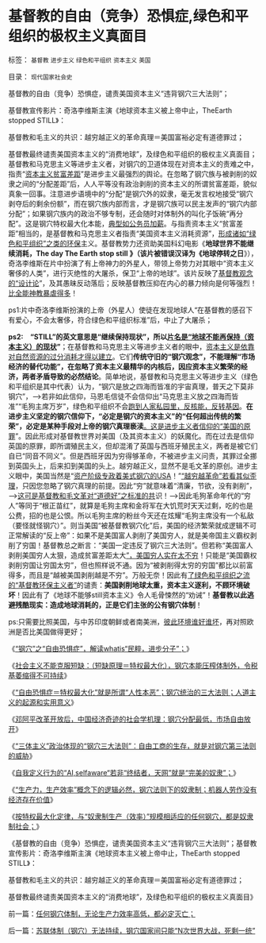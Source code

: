 # 基督教的自由（竞争）恐惧症,绿色和平组织的极权主义真面目

标签： `基督教` `进步主义` `绿色和平组织` `资本主义` `美国` 

目录： `现代国家社会史`

基督教的自由（竞争）恐惧症，谴责美国资本主义“违背钢穴三大法则”；

基督教宣传影片：奇洛李维斯主演《地球资本主义被上帝中止，TheEarth stopped STILL》：

基督教和毛主义的共识：越穷越正义的革命真理＝美国富裕必定有道德罪过；

基督教最终谴责美国资本主义的“消费地球”，及绿色和平组织的极权主义真面目；基督教和马克思主义等进步主义者，对钢穴的卫道体现在对资本主义的责难之中，指责“[资本主义贫富差距](http://blog.sina.com.cn/s/blog_5563a64d0102wmqw.html)”是进步主义最强烈的舆论。在忽略了钢穴族与被剥削的奴隶之间的“分配差距”后，人人平等没有政治剥削的资本主义的所谓贫富差距，貌似真象一回事。注意进步语境中的“分配”是钢穴外的奴隶，毫无发言权地接受“钢穴剥夺后的剩余份额”，而在钢穴族内部而言，才是钢穴族可以民主发声的“钢穴内部分配”；如果钢穴族内的政治不够专制，还会随时对体制外的叫化子饭碗“再分配”。这是钢穴特权最大化本能，[典型如公务员加薪](http://blog.sina.com.cn/s/blog_5563a64d0102vqym.html)。与指责资本主义“贫富差距”相当的，是基督教和马克思主义者指责“美国资本主义消耗资源”，[形成诸如“绿色和平组织”之类的环保](../../../2012/9/12/与人权分离的自由叫法西斯主义.md)主义。基督教势力还资助美国科幻电影《**地球世界不能继续消耗，The day The Earth stop still
》（该片被错误汉译为《地球停转之日**》），奇洛李维斯在片中扮演了有上帝神力的外星人，带领上帝势力对其眼中“资本主义奢侈的人类”，进行灭绝性的大屠杀，保卫“上帝的地球”。该片反映了[基督教观念的“设计论](../../../2013/5/11/基督教“有限进化的设计论”的中国特色.md)”，及其愚昧反动落后；反映基督教压抑在内心的暴力倾向是何等强烈！[比全能神教暴虐得多](http://blog.sina.com.cn/s/blog_5563a64d0102eiye.html)！

ps1:片中奇洛李维斯扮演的上帝（外星人）使徒在发现地球人“在基督教的感召下有爱心，不会太奢侈，符合绿色和平组织标准”后，中止了大屠杀；

**ps2:　“STILL”的英文意思是“继续保持现状”，所以[片名是“地球不能再保持（资本主义）的现状](http://blog.sina.com.cn/s/blog_5563a64d0102w3l8.html)”**；在基督教和马克思主义等进步主义者的眼中，[资本主义是依靠对自然资源的过分消耗才得以建立](../../../2010/1/6/环保明星连“减排”和“减少污染”都搞混了！.md)。它们**传统守旧的“钢穴观念”，不能理解“市场经济的替代功能”，在忽略了资本主义最精华的内核后，因应资本主义繁荣的经济，两者矛盾导致的必然结论**。简单地说，基督教和马克思主义等进步主义（绿色和平组织是其中代表）认为，“钢穴是放之四海而皆准的宇宙真理，普天之下莫非钢穴”，——>若非如此信仰，马恩毛信徒不会信仰出“马克思主义放之四海而皆准”“毛狗主席万岁”，绿色和平组织不会[跑到人家私园里，反核能，反转基因](../../../2012/12/18/转基因黄金大米案被非法公了，资本主义继续被围剿.md)。**在进步主义坚定的钢穴信仰下，“必定是钢穴的资本主义”的“任何超出传统的繁荣”，必定是某种手段对上帝的钢穴真理亵渎**[。这是进步主义者信仰的“美国的原罪](http://blog.sina.com.cn/s/blog_5563a64d0102vo4j.html)”。因此形成对基督教世界对美国（及其资本主义）的妖魔化。而在过去是信仰英国的原罪，即所谓殖民主义，但却混淆了英国与西班牙殖民主义，两者是被它们自已“同音不同义”。但是西班牙因为穷得够革命，不被进步主义问责，其罪过全挪到英国头上，后来扣到美国的头上。越穷越正义，显然不是毛文革的原创。进步主义眼中，美国当然是“[资产阶级专政着美式钢穴的USA](../../../2013/6/25/公有制的政治基础是民粹，忽略民粹是极致命的错觉.md)！”[“越穷越革命”若看其似歪理](../../../2013/6/19/“反户籍制度”打中公有制帝国的要害，也暴露了民粹的本性.md)，只因您忽略了钢穴真理的前提。因此“穷”就意味着“清廉，节欲，没有剥削”，——>[这可是基督教和毛文革对“道德好”之标准的共](http://blog.sina.com.cn/s/blog_5563a64d0102ehtd.html)识！——>因此毛狗革命年代的“穷人”等同于“根正苗红”，就算是毛狗主席和金将军在大饥荒时天天过剩，吃的也是公费，招的也是公恨。所以毛狗主席的粉丝今天还在炫耀“毛狗主席没有一个私敌（要怪就怪钢穴）”。则当美国“被基督教钢穴化”后，美国的经济繁荣就成逻辑不可正常解读的“反上帝”：如果不是美国富人剥削了美国穷人，就是美帝国主义霸权剥削了穷国！基督教总之断言：“美国一定违反了钢穴三大法则”。但若称“美国富人剥削美国穷人太狠，造成贫富差距太大[”，美国穷人实在太不穷](../../../2011/10/14/所谓美国贫富差距，没有可信的依据；.md)！只能是“美国霸权剥削穷国让穷国太穷”，但也照样说不通。因为“被剥削得太穷的穷国”都比以前富得多，而且是“越被美国剥削越是不穷”。万般无奈！因此有[了绿色和平组织之流的“基督教环保主义者”](../../../2009/12/31/小农意识的“自然主义”是落后的共同根源.md)的谴责：**美国剥削地球太重，资本主义逐利，不顾环境破坏**！因此有了《地球不能够still资本主义》令人毛骨悚然的“劝诫”！**基督教以此逃避残酷现实：造成地球消耗的，正是它们主张的公有钢穴体制**！

ps:只需要比照美国，与中苏印度朝鲜或者南美洲，[彼此环境谁好谁坏](../../../2011/1/5/米塞斯原理：市场经济的循环运转和环境保护及资源优化.md)，再对照欧洲是否比美国做得更好；

《[“钢穴”之“自由恐惧症”，解读whatis“民粹，进步分子”；](http://blog.sina.com.cn/s/blog_5563a64d0102wp78.html)》

《[社会主义不能克服短缺：（短缺原理＝特权最大化），钢穴本能压榨体制外，令税基萎缩得不可持续](http://blog.sina.com.cn/s/blog_5563a64d0102wpaj.html)》

《[“自由恐惧症＝特权最大化”就是所谓“人性本恶”；钢穴统治的三大法则；人道主义的起源和实用意义](http://blog.sina.com.cn/s/blog_5563a64d0102wpdr.html)》

《[邓阿平改革开放后，中国经济奇迹的社会学机理：钢穴分配最低，市场自由放开](http://blog.sina.com.cn/s/blog_5563a64d0102wpli.html)》

《[“三体主义”政治体现的“钢穴三大法则”：自由工商的生存，就是对钢穴第三法则的威胁](http://blog.sina.com.cn/s/blog_5563a64d0102wplk.html)》

《[自我定义行为的“AI,selfaware“若非“终结者，天网”就是“完美的奴隶”；](http://blog.sina.com.cn/s/blog_5563a64d0102wplk.html)》

《[“生产力，生产效率”概念下的逻辑必然，钢穴法则下的奴隶制；机器人劳作没有经济存在价值](http://blog.sina.com.cn/s/blog_5563a64d0102wpll.html)》

《[按特权最大化定律，与“奴隶制生产（效率）”规模相适应的任何钢穴，都是奴隶制社会；](http://blog.sina.com.cn/s/blog_5563a64d0102wppg.html)》

《基督教的自由（竞争）恐惧症，谴责美国资本主义“违背钢穴三大法则”；基督教宣传影片：奇洛李维斯主演《地球资本主义被上帝中止，TheEarth
stopped STILL》：

基督教和毛主义的共识：越穷越正义的革命真理＝美国富裕必定有道德罪过；

基督教最终谴责美国资本主义的“消费地球”，及绿色和平组织的极权主义真面目》



前一篇：[任何钢穴体制，无论生产力效率高低，都必定灭亡；]()

后一篇：[苏联体制（钢穴）无法持续，钢穴国家间只能“N次世界大战，死剩一统”]()